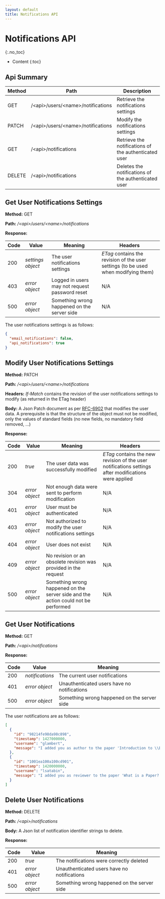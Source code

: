 ```yaml
---
layout: default
title: Notifications API
---
```


# Notifications API
{:.no_toc}

* Content
{:toc}

## Api Summary

Method | Path                                                                 | Description
------ | -------------------------------------------------------------------- | -----------
GET    | /&lt;api&gt;/users/&lt;name&gt;/notifications                        | Retrieve the notifications settings
PATCH  | /&lt;api&gt;/users/&lt;name&gt;/notifications                        | Modify the notifications settings
GET    | /&lt;api&gt;/notifications                                           | Retrieve the notifications of the authenticated user
DELETE | /&lt;api&gt;/notifications                                           | Deletes the notifications of the authenticated user

## Get User Notifications Settings

**Method:** GET

**Path:** _/&lt;api&gt;/users/&lt;name&gt;/notifications_

**Response:**

Code | Value              | Meaning | Headers
---- | ------------------ | ------- | -------
200  | _settings object_  | The user notifications settings| *ETag* contains the revision of the user settings (to be used when modifying them)
403  | _error object_     | Logged in users may not request password reset | N/A
500  | _error object_     | Something wrong happened on the server side | N/A

The user notifications settings is as follows:

```json
{
  "email_notifications": false,
  "api_notifications": true
}
```

## Modify User Notifications Settings

**Method:** PATCH

**Path:** _/&lt;api&gt;/users/&lt;name&gt;/notifications_

**Headers:** *If-Match* contains the revision of the user notifications settings to modify (as returned in the ETag header)

**Body:** A Json Patch document as per [RFC-6902](http://tools.ietf.org/html/rfc6902) that modifies the user data. A prerequisite is that the structure of the object must not be modified, only the values of standard fields (no new fields, no mandatory field removed, ...)

**Response:**

Code | Value          | Meaning | Headers
---- | -------------- | ------- | -------
200  | _true_         | The user data was successfully modified | *ETag* contains the new revision of the user notifications settings after modifications were applied
304  | _error object_ | Not enough data were sent to perform modification | N/A
401  | _error object_ | User must be authenticated | N/A
403  | _error object_ | Not authorized to modify the user notifications settings | N/A
404  | _error object_ | User does not exist | N/A
409  | _error object_ | No revision or an obsolete revision was provided in the request | N/A
500  | _error object_ | Something wrong happened on the server side and the action could not be performed | N/A

## Get User Notifications

**Method:** GET

**Path:** _/&lt;api&gt;/notifications_

**Response:**

Code | Value            | Meaning
---- | ---------------- | -------
200  | _notifications_  | The current user notifications
401  | _error object_   | Unauthenticated users have no notifications
500  | _error object_   | Something wrong happened on the server side

The user notifications are as follows:

```json
[
  {
    "id": "98214fe98da98c898",
    "timestamp": 1427000000,
    "username": "glambert",
    "message": "I added you as author to the paper 'Introduction to \\BlueLaTeX'"
  },
  {
    "id": "1001ea100a100cd901",
    "timestamp": 1420000000,
    "username": "lsatabin",
    "message": "I added you as reviewer to the paper 'What is a Paper?'"
  }
]
```

## Delete User Notifications

**Method:** DELETE

**Path:** _/&lt;api&gt;/notifications_

**Body:** A Json list of notification identifier strings to delete.

**Response:**

Code | Value            | Meaning
---- | ---------------- | -------
200  | _true_           | The notifications were correctly deleted
401  | _error object_   | Unauthenticated users have no notifications
500  | _error object_   | Something wrong happened on the server side
